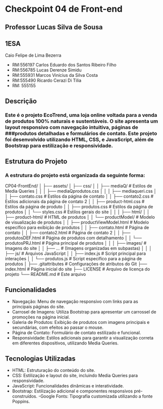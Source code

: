 # Checkpoint 04 de Front-end
## Professor Lucas Silva de Sousa
## 1ESA

Caio Felipe de Lima Bezerra
- RM:556197
Carlos Eduardo dos Santos Ribeiro Filho
- RM:556785
Lucas Derenze Simidu
- RM:555931
Marcos Vinícius da Silva Costa
- RM:555490
Ricardo Cerazi Di Tilia
- RM: 555155

## Descrição
### Este é o projeto EcoTrend, uma loja online voltada para a venda de produtos 100% naturais e sustentáveis. O site apresenta um layout responsivo com navegação intuitiva, páginas de ###produtos detalhadas e formulários de contato. Este projeto foi desenvolvido utilizando HTML, CSS, e JavaScript, além de Bootstrap para estilização e responsividade.

## Estrutura do Projeto
### A estrutura do projeto está organizada da seguinte forma:
CP04-FrontEnd/
│
├── assets/
│   ├── css/
│   │   ├── mediaQ/                       # Estilos de Media Queries
│   │   │   ├── mediaQprodutos.css
│   │   │   ├── mediaqueri.css
│   │   ├── contato.css                    # Estilos da página de contato
│   │   ├── contato2.css                   # Estilos adicionais da página de contato 2
│   │   ├── product-html.css               # Estilos da página de produto
│   │   ├── produtos.css                   # Estilos da página de produtos
│   │   └── styles.css                     # Estilos gerais do site
│   │
│   ├── html/
│   │   ├── product-html/                  # HTML de produtos
│   │   └── productModel/                  # Modelo de visualização de produtos
│   │       ├── productViewModel.html      # Modelo específico para exibição de produtos
│   │       ├── contato.html               # Página de contato
│   │       ├── contato2.html              # Página de contato 2
│   │       ├── produtosDEF.html           # Página de produtos com detalhamento
│   │       └── produtosPRJ.html           # Página principal de produtos
│   │
│   ├── images/                            # Imagens do site
│   │   ├── ...                            # (Imagens organizadas em subpastas)
│   │
│   ├── js/                                # Arquivos JavaScript
│   │   ├── index.js                       # Script principal para interações
│   │   └── produtos.js                    # Script específico para a página de produtos
│
├── .gitattributes                         # Configurações de atributos do Git
├── index.html                             # Página inicial do site
├── LICENSE                                # Arquivo de licença do projeto
└── README.md                              # Este arquivo

## Funcionalidades
- Navegação: Menu de navegação responsivo com links para as principais páginas do site.
- Carrosel de Imagens: Utiliza Bootstrap para apresentar um carrossel de promoções na página inicial.
- Galeria de Produtos: Exibição de produtos com imagens principais e secundárias, com efeitos ao passar o mouse.
- Página de Contato: Formulário de contato estilizado e funcional.
- Responsividade: Estilos adicionais para garantir a visualização correta em diferentes dispositivos, utilizando Media Queries.

## Tecnologias Utilizadas
- HTML: Estruturação do conteúdo do site.
- CSS: Estilização e layout do site, incluindo Media Queries para responsividade.
- JavaScript: Funcionalidades dinâmicas e interatividade.
- Bootstrap: Estilização adicional e componentes responsivos pré-construídos.
-Google Fonts: Tipografia customizada utilizando a fonte Poppins.
